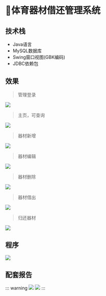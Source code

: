 # 🏀体育器材借还管理系统
##  技术栈
- Java语言
- MySQL数据库
- Swing窗口视图(GBK编码)
- JDBC依赖包
## 效果
> 管理登录

![](http://cdn.qiniu.liyansheng.top/img/20240606182055.png)
> 主页，可查询

![](http://cdn.qiniu.liyansheng.top/img/20240606182141.png)
> 器材新增

![](http://cdn.qiniu.liyansheng.top/img/20240606182517.png)

> 器材编辑

![](http://cdn.qiniu.liyansheng.top/img/20240606182637.png)

> 器材删除

![](http://cdn.qiniu.liyansheng.top/img/20240606183319.png)
> 器材借出

![](http://cdn.qiniu.liyansheng.top/img/20240606182552.png)


> 归还器材

![](http://cdn.qiniu.liyansheng.top/img/20240606184129.png)
## 程序
![](http://cdn.qiniu.liyansheng.top/img/20240606185229.png)



## 配套报告
::: warning
![](http://cdn.qiniu.liyansheng.top/img/Snipaste_2024-06-06_22-59-02.png)
![](http://cdn.qiniu.liyansheng.top/img/20240614230025.png)
:::



